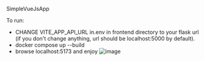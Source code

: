 SimpleVueJsApp

To run: 
- CHANGE VITE_APP_API_URL in.env in frontend directory to your flask url (if you don't change anything, url should be localhost:5000 by default).
- docker compose up --build
- browse localhost:5173 and enjoy
![image](https://github.com/user-attachments/assets/896aa4a5-ed12-421a-8f51-a39176f0ff84)
